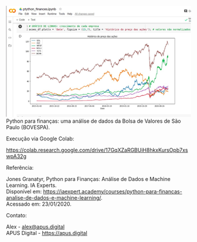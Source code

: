 ![Screenshot](screenshot.png)   
Python para finanças: uma análise de dados da Bolsa de Valores de São Paulo (BOVESPA). 

Execução via Google Colab:  

https://colab.research.google.com/drive/17GqXZaRGBUiH8hkxKursOpb7xswpA32g

Referência:   

Jones Granatyr, Python para Finanças: Análise de Dados e Machine Learning. IA Experts.  
Disponível em: https://iaexpert.academy/courses/python-para-financas-analise-de-dados-e-machine-learning/.  
Acessado em: 23/01/2020.   

Contato:    

Alex - alex@apus.digital   
APUS Digital - https://apus.digital
